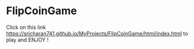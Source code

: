 # FlipCoinGame
Click on this link https://sricharan741.github.io/MyProjects/FlipCoinGame/html/index.html to play and ENJOY !
